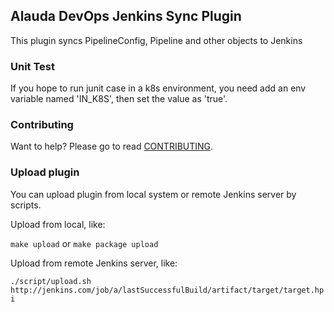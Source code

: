 ## Alauda DevOps Jenkins Sync Plugin

This plugin syncs PipelineConfig, Pipeline and other objects to Jenkins

### Unit Test

If you hope to run junit case in a k8s environment, you need add an env variable named 'IN_K8S', then set the value as 'true'.

### Contributing

Want to help? Please go to read [CONTRIBUTING](CONTRIBUTING.md).

### Upload plugin

You can upload plugin from local system or remote Jenkins server by scripts.

Upload from local, like:

`make upload` or `make package upload`

Upload from remote Jenkins server, like:

`./script/upload.sh http://jenkins.com/job/a/lastSuccessfulBuild/artifact/target/target.hpi`